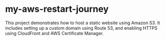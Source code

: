 # my-aws-restart-journey
This project demonstrates how to host a static website using Amazon S3. It includes setting up a custom domain using Route 53, and enabling HTTPS using CloudFront and AWS Certificate Manager.
